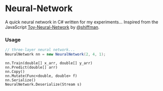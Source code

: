 # Neural-Network
A quick neural network in C# written for my experiments... Inspired from the JavaScript [Toy-Neural-Network](https://github.com/CodingTrain/Toy-Neural-Network-JS) by [@shiffman](https://github.com/shiffman).

### Usage

```c#
// three-layer neural network...
NeuralNetwork nn = new NeuralNetwork(2, 4, 1);
```

```
nn.Train(double[] x_arr, double[] y_arr)
nn.Predict(double[] arr)
nn.Copy()
nn.Mutate(Func<double, double> f)
nn.Serialize()
NeuralNetwork.Deserialize(Stream s)
```